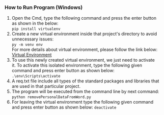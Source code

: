 ### How to Run Program (Windows)
1. Open the Cmd, type the following command and press the enter button as shown in the below:<br />
```pip install virtualenv```<br />
2. Create a new virtual environment inside that project's directory to avoid unnecessary issues:<br />
```py -m venv env```<br />
  For more details about virtual environment, please follow the link below:<br />
  <a href="https://packaging.python.org/en/latest/guides/installing-using-pip-and-virtual-environments/" target="_blank">Virtual Environment</a><br />
3. To use this newly created virtual environment, we just need to activate it. To activate this isolated environment, type the following given command and press enter button as shown below:<br />
```.\env\Scripts\activate```<br />
4. A req.txt file include all types of the standard packages and libraries that are used in that particular project.<br />
5. The program will be executed from the command line by next command:<br />
```python removePersonalDataFromWord.py```<br />
6. For leaving the virtual environment type the following given command and press enter button as shown below:
  ```deactivate```
